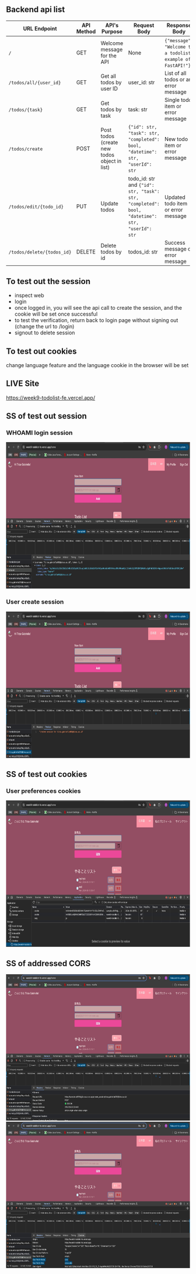 ## Backend api list

| URL Endpoint               | API Method | API's Purpose                                | Request Body                                                                                  | Response Body                                              |
| -------------------------- | ---------- | -------------------------------------------- | --------------------------------------------------------------------------------------------- | ---------------------------------------------------------- |
| `/`                        | GET        | Welcome message for the API                  | None                                                                                          | `{"message": "Welcome to a todolist example of FastAPI!"}` |
| `/todos/all/{user_id}`     | GET        | Get all todos by user ID                     | user_id: str                                                                                  | List of all todos or an error message                      |
| `/todos/{task}`            | GET        | Get todos by task                            | task: str                                                                                     | Single todo item or error message                          |
| `/todos/create`            | POST       | Post todos (create new todos object in list) | `{"id": str, "task": str, "completed": bool, "datetime": str, "userId": str`                  | New todo item or error message                             |
| `/todos/edit/{todo_id}`    | PUT        | Update todos                                 | todo_id: str and `{"id": str, "task": str, "completed": bool, "datetime": str, "userId": str` | Updated todo item or error message                         |
| `/todos/delete/{todos_id}` | DELETE     | Delete todos by id                           | todos_id: str                                                                                 | Success message or error message                           |

## To test out the session

- inspect web
- ⁠login
- ⁠once logged in, you will see the api call to create the session, and the cookie will be set once successful
- ⁠to test the verification, return back to login page without signing out (change the url to /login)
- ⁠signout to delete session

## To test out cookies

change language feature and the language cookie in the browser will be set

## LIVE Site

https://week9-todolist-fe.vercel.app/

## SS of test out session

### WHOAMI login session

<img src="https://github.com/tirzagabriella/Week9-Todolist-FE/blob/main/Screenshot/whoami_get_session.jpeg" width="700" height="400" />

### User create session

<img src="https://github.com/tirzagabriella/Week9-Todolist-FE/blob/main/Screenshot/user_create_session.jpeg" width="700" height="400" />

## SS of test out cookies

### User preferences cookies

<img src="https://github.com/tirzagabriella/Week9-Todolist-FE/blob/main/Screenshot/user_preferences_cookies_language.jpeg" width="700" height="400" />

## SS of addressed CORS

<img src="https://github.com/tirzagabriella/Week9-Todolist-FE/blob/main/Screenshot/addressed_CORS.jpeg" width="700" height="400" />
<img src="https://github.com/tirzagabriella/Week9-Todolist-FE/blob/main/Screenshot/CORS.jpeg" width="700" height="400" />
